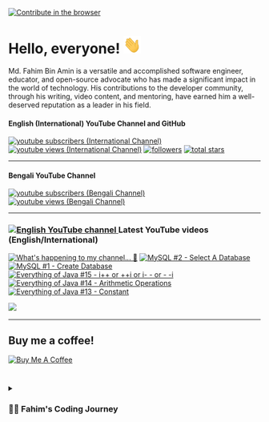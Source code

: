 [![Contribute in the browser](https://gitpod.io/button/open-in-gitpod.svg)](https://gitpod.io/#https://github.com/FahimFBA/FahimFBA)

# Hello, everyone! <img src="./img/wave.gif" width="35px" height= "35px">

Md. Fahim Bin Amin is a versatile and accomplished software engineer, educator, and open-source advocate who has made a significant impact in the world of technology. His contributions to the developer community, through his writing, video content, and mentoring, have earned him a well-deserved reputation as a leader in his field.

#### English (International) YouTube Channel and GitHub

   <p align="left">
      <a href="https://www.youtube.com/@FahimAmin?sub_confirmation=1">
         <img alt="youtube subscribers (International Channel)" title="Subscribe to my YouTube channel" src="https://custom-icon-badges.demolab.com/youtube/channel/subscribers/UCG97GCUifMS2Vm28tgXQi0Q?color=%23E05D44&label=SUBSCRIBE&logo=video&logoColor=white&style=for-the-badge&labelColor=CE4630"/></a> 
      <a href="https://www.youtube.com/@FahimAmin">
         <img alt="youtube views (International Channel)" title="YouTube views" src="https://custom-icon-badges.demolab.com/youtube/channel/views/UCG97GCUifMS2Vm28tgXQi0Q?color=%23E1AD0E&logo=eye&logoColor=white&style=for-the-badge&labelColor=C79600"/></a> 
      <a href="https://github.com/FahimFBA?tab=followers">
         <img alt="followers" title="Follow me on Github" src="https://custom-icon-badges.demolab.com/github/followers/FahimFBA?color=236ad3&labelColor=1155ba&style=for-the-badge&logo=person-add&label=Follow&logoColor=white"/></a>
      <a href="https://github.com/FahimFBA?tab=repositories&sort=stargazers">
         <img alt="total stars" title="Total stars on GitHub" src="https://custom-icon-badges.demolab.com/github/stars/FahimFBA?color=55960c&style=for-the-badge&labelColor=488207&logo=star"/></a>
   </p>

---
#### Bengali YouTube Channel

<p>
      <a href="https://www.youtube.com/@FahimBinAminBengali?sub_confirmation=1">
         <img alt="youtube subscribers (Bengali Channel)" title="Subscribe to my YouTube channel" src="https://custom-icon-badges.demolab.com/youtube/channel/subscribers/UCEF4lxmpBKV2oYCSFH6ExIQ?color=%23E05D44&label=SUBSCRIBE&logo=video&logoColor=white&style=for-the-badge&labelColor=CE4630"/></a> 
      <a href="https://www.youtube.com/@FahimBinAminBengali">
         <img alt="youtube views (Bengali Channel)" title="YouTube views" src="https://custom-icon-badges.demolab.com/youtube/channel/views/UCEF4lxmpBKV2oYCSFH6ExIQ?color=%23E1AD0E&logo=eye&logoColor=white&style=for-the-badge&labelColor=C79600"/></a> 
</p>

---

### <a href="https://www.youtube.com/@FahimAmin?sub_confirmation=1"><img src="https://cdn.worldvectorlogo.com/logos/youtube-icon.svg" title="English YouTube channel" alt="English YouTube channel" width="30"/> </a>Latest YouTube videos (English/International)

<!-- BEGIN YOUTUBE-CARDS -->
[![What's happening to my channel... 🥺](https://ytcards.demolab.com/?id=vM9FukMSm_4&title=What%27s+happening+to+my+channel...+%F0%9F%A5%BA&lang=en&timestamp=1686238595&background_color=%230d1117&title_color=%23ffffff&stats_color=%23dedede&width=250&duration=1096 "What's happening to my channel... 🥺")](https://www.youtube.com/watch?v=vM9FukMSm_4)
[![MySQL #2 - Select A Database](https://ytcards.demolab.com/?id=7O76VPsyTyo&title=MySQL+%232+-+Select+A+Database&lang=en&timestamp=1686067203&background_color=%230d1117&title_color=%23ffffff&stats_color=%23dedede&width=250&duration=134 "MySQL #2 - Select A Database")](https://www.youtube.com/watch?v=7O76VPsyTyo)
[![MySQL #1 - Create Database](https://ytcards.demolab.com/?id=wzeuv7CvJVg&title=MySQL+%231+-+Create+Database&lang=en&timestamp=1685898684&background_color=%230d1117&title_color=%23ffffff&stats_color=%23dedede&width=250&duration=432 "MySQL #1 - Create Database")](https://www.youtube.com/watch?v=wzeuv7CvJVg)
[![Everything of Java #15 - i++ or ++i or i- - or - -i](https://ytcards.demolab.com/?id=7d2pw0zEOxk&title=Everything+of+Java+%2315+-+i%2B%2B+or+%2B%2Bi+or+i-+-+or+-+-i&lang=en&timestamp=1685019606&background_color=%230d1117&title_color=%23ffffff&stats_color=%23dedede&width=250&duration=516 "Everything of Java #15 - i++ or ++i or i- - or - -i")](https://www.youtube.com/watch?v=7d2pw0zEOxk)
[![Everything of Java #14 - Arithmetic Operations](https://ytcards.demolab.com/?id=ePiJ8Q_dDRw&title=Everything+of+Java+%2314+-+Arithmetic+Operations&lang=en&timestamp=1684508410&background_color=%230d1117&title_color=%23ffffff&stats_color=%23dedede&width=250&duration=342 "Everything of Java #14 - Arithmetic Operations")](https://www.youtube.com/watch?v=ePiJ8Q_dDRw)
[![Everything of Java #13 - Constant](https://ytcards.demolab.com/?id=_KKiGlj1-iM&title=Everything+of+Java+%2313+-+Constant&lang=en&timestamp=1684249210&background_color=%230d1117&title_color=%23ffffff&stats_color=%23dedede&width=250&duration=449 "Everything of Java #13 - Constant")](https://www.youtube.com/watch?v=_KKiGlj1-iM)
<!-- END YOUTUBE-CARDS -->

[<img src="https://custom-icon-badges.demolab.com/badge/-Subscribe%20For%20More-red?style=for-the-badge&logo=video&logoColor=white"/>](https://www.youtube.com/@FahimAmin?sub_confirmation=1)

<hr>

## Buy me a coffee!

<a href="https://www.buymeacoffee.com/fahimbinamin" target="_blank"><img src="https://cdn.buymeacoffee.com/buttons/v2/default-green.png" alt="Buy Me A Coffee" style="height: 60px !important;width: 217px !important;" ></a>

#

<details>
 <summary><h3>👨‍💻 Fahim's Coding Journey</h3></summary>

It's **Md. Fahim Bin Amin**, author [@freeCodeCamp](https://www.freecodecamp.org/news/author/fahimbinamin/), open-source contributor. I am also a contributor to [Microsoft](https://www.microsoft.com/en-us/) Research Investigation to OSS. Currently I am working actively on the official [freeCodeCamp](https://www.freecodecamp.org/) Bengali team as a volunteer {🎉 I am the 3rd Bangladeshi and the first and the only student from my university, [United International University](https://www.uiu.ac.bd/), who got this opportunity to work with the official team of freeCodeCamp 😋}.

Basically I like to work with Python, Java, C, C++, Markdown and so on. You can check my **blog site** [here](https://blog.fahimbinamin.com/).

I like to teach others about programming and technical stuff. I have [a Brand YouTube channel](https://www.youtube.com/@FahimAmin) where I teach programming and technical stuff regularly.

I also write articles frequently in various well-known platforms. Among those, [freeCodeCamp English](https://www.freecodecamp.org/news/author/fahimbinamin/), [freeCodeCamp Bengali](https://www.freecodecamp.org/bengali/news/author/fahimbinamin/), [Dev.to](https://dev.to/fahimfba) and [Hashnode](https://hashnode.com/@FahimFBA) are my most favourite platforms. 😊

[website]: https://fahimbinamin.com/
[youtube]: https://www.youtube.com/@FahimAmin

</summary>
</details>
